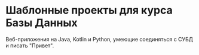 # Шаблонные проекты для курса Базы Данных

Веб-приложения на Java, Kotlin и Python, умеющие соединяться с СУБД и писать "Привет".
